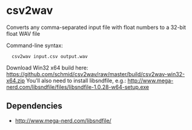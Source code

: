 # csv2wav
Converts any comma-separated input file with float numbers to a 32-bit float WAV file

Command-line syntax:
```
  csv2wav input.csv output.wav
```

Download Win32 x64 build here: https://github.com/schmid/csv2wav/raw/master/build/csv2wav-win32-x64.zip
You'll also need to install libsndfile, e.g.: http://www.mega-nerd.com/libsndfile/files/libsndfile-1.0.28-w64-setup.exe

## Dependencies
- http://www.mega-nerd.com/libsndfile/
